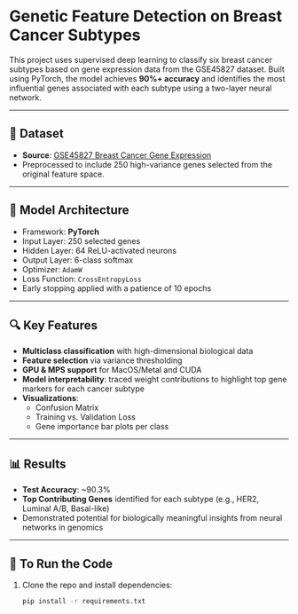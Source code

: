 # Genetic Feature Detection on Breast Cancer Subtypes

This project uses supervised deep learning to classify six breast cancer subtypes based on gene expression data from the GSE45827 dataset. Built using PyTorch, the model achieves **90%+ accuracy** and identifies the most influential genes associated with each subtype using a two-layer neural network.

---

## 📁 Dataset

- **Source**: [GSE45827 Breast Cancer Gene Expression](https://www.ncbi.nlm.nih.gov/geo/query/acc.cgi?acc=GSE45827)
- Preprocessed to include 250 high-variance genes selected from the original feature space.

---

## 🧠 Model Architecture

- Framework: **PyTorch**
- Input Layer: 250 selected genes
- Hidden Layer: 64 ReLU-activated neurons
- Output Layer: 6-class softmax
- Optimizer: `AdamW`
- Loss Function: `CrossEntropyLoss`
- Early stopping applied with a patience of 10 epochs

---

## 🔍 Key Features

- **Multiclass classification** with high-dimensional biological data
- **Feature selection** via variance thresholding
- **GPU & MPS support** for MacOS/Metal and CUDA
- **Model interpretability**: traced weight contributions to highlight top gene markers for each cancer subtype
- **Visualizations**:
  - Confusion Matrix
  - Training vs. Validation Loss
  - Gene importance bar plots per class

---

## 📊 Results

- **Test Accuracy**: ~90.3%
- **Top Contributing Genes** identified for each subtype (e.g., HER2, Luminal A/B, Basal-like)
- Demonstrated potential for biologically meaningful insights from neural networks in genomics

---

## 🧪 To Run the Code

1. Clone the repo and install dependencies:
   ```bash
   pip install -r requirements.txt

